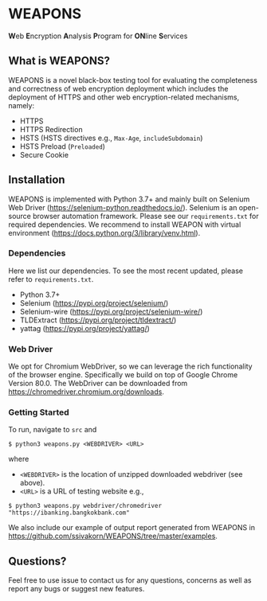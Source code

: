 # WEAPONS
**W**eb **E**ncryption **A**nalysis **P**rogram for **ON**line **S**ervices

## What is WEAPONS?
WEAPONS is a novel black-box testing tool for evaluating the completeness and
correctness of web encryption deployment which includes the deployment
of HTTPS and other web encryption-related mechanisms, namely:

* HTTPS
* HTTPS Redirection
* HSTS (HSTS directives e.g., ``Max-Age``, ``includeSubdomain``)
* HSTS Preload (``Preloaded``)
* Secure Cookie

## Installation
WEAPONS is implemented with Python 3.7+ and mainly built on Selenium Web Driver
(https://selenium-python.readthedocs.io/). Selenium is an open-source browser
automation framework. Please see our ``requirements.txt`` for required
dependencies. We recommend to install WEAPON with virtual environment
(https://docs.python.org/3/library/venv.html).


### Dependencies
Here we list our dependencies. To see the most recent updated, please refer to
``requirements.txt``.

* Python 3.7+
* Selenium (https://pypi.org/project/selenium/)
* Selenium-wire (https://pypi.org/project/selenium-wire/)
* TLDExtract (https://pypi.org/project/tldextract/)
* yattag (https://pypi.org/project/yattag/)

### Web Driver
We opt for Chromium WebDriver, so we can leverage the rich functionality of the browser engine. 
Specifically we build on top of Google Chrome Version 80.0. The WebDriver can
be downloaded from https://chromedriver.chromium.org/downloads.



### Getting Started
To run, navigate to ``src`` and 
```
$ python3 weapons.py <WEBDRIVER> <URL>
```

where
* ``<WEBDRIVER>`` is the location of unzipped downloaded webdriver (see above).
* ``<URL>`` is a URL of testing website e.g.,

```
$ python3 weapons.py webdriver/chromedriver "https://ibanking.bangkokbank.com"
```

We also include our example of output report generated from WEAPONS in
https://github.com/ssivakorn/WEAPONS/tree/master/examples.

## Questions?
Feel free to use issue to contact us for any questions, concerns as well as
report any bugs or suggest new features.


